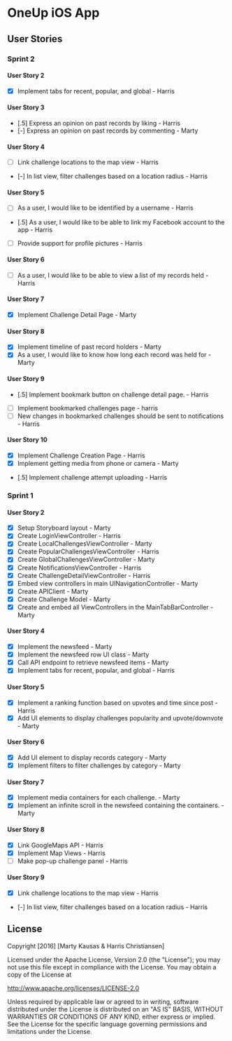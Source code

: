 # OneUp iOS App 

## User Stories

### Sprint 2

#### User Story 2

- [X] Implement tabs for recent, popular, and global - Harris

#### User Story 3

- [.5] Express an opinion on past records by liking - Harris
- [-] Express an opinion on past records by commenting - Marty

#### User Story 4

- [ ] Link challenge locations to the map view - Harris
- [-] In list view, filter challenges based on a location radius - Harris

#### User Story 5

- [ ] As a user, I would like to be identified by a username - Harris
- [.5] As a user, I would like to be able to link my Facebook account to the app - Harris
- [ ] Provide support for profile pictures - Harris

#### User Story 6

- [ ] As a user, I would like to be able to view a list of my records held - Harris

#### User Story 7

- [X] Implement Challenge Detail Page - Marty

#### User Story 8

- [X] Implement timeline of past record holders - Marty 
- [X] As a user, I would like to know how long each record was held for - Marty

#### User Story 9

- [.5] Implement bookmark button on challenge detail page. - Harris
- [ ] Implement bookmarked challenges page - harris
- [ ] New changes in bookmarked challenges should be sent to notifications - Harris

#### User Story 10

- [X] Implement Challenge Creation Page - Harris
- [X] Implement getting media from phone or camera - Marty
- [.5] Implement challenge attempt uploading - Harris


### Sprint 1

#### User Story 2

- [X] Setup Storyboard layout - Marty 
- [X] Create LoginViewController - Harris
- [X] Create LocalChallengesViewController - Marty
- [X] Create PopularChallengesViewController - Harris
- [X] Create GlobalChallengesViewController - Marty
- [X] Create NotificationsViewController - Harris
- [X] Create ChallengeDetailViewController - Harris
- [X] Embed view controllers in main UINavigationController - Marty
- [X] Create APIClient - Marty
- [X] Create Challenge Model - Marty
- [X] Create and embed all ViewControllers in the MainTabBarController - Marty

#### User Story 4

- [X] Implement the newsfeed - Marty
- [X] Implement the newsfeed row UI class - Marty
- [X] Call API endpoint to retrieve newsfeed items - Marty
- [X] Implement tabs for recent, popular, and global - Harris

#### User Story 5

- [X] Implement a ranking function based on upvotes and time since post - Harris
- [X] Add UI elements to display challenges popularity and upvote/downvote - Marty

#### User Story 6

- [X] Add UI element to display records category - Marty
- [X] Implement filters to filter challenges by category - Marty

#### User Story 7

- [X] Implement media containers for each challenge. - Marty
- [X] Implement an infinite scroll in the newsfeed containing the containers. - Marty

#### User Story 8

- [X] Link GoogleMaps API - Harris
- [X] Implement Map Views - Harris
- [ ] Make pop-up challenge panel - Harris

#### User Story 9

- [X] Link challenge locations to the map view - Harris
- [-] In list view, filter challenges based on a location radius - Harris

<!--## Video Walkthrough 
 
 Here's a walkthrough of implemented user stories:
 
 ![alt tag](url "Video Walkthrough")-->

## License

Copyright [2016] [Marty Kausas & Harris Christiansen]

Licensed under the Apache License, Version 2.0 (the "License");
you may not use this file except in compliance with the License.
You may obtain a copy of the License at

http://www.apache.org/licenses/LICENSE-2.0

Unless required by applicable law or agreed to in writing, software
distributed under the License is distributed on an "AS IS" BASIS,
WITHOUT WARRANTIES OR CONDITIONS OF ANY KIND, either express or implied.
See the License for the specific language governing permissions and
limitations under the License.
